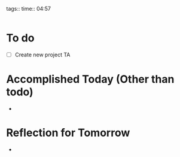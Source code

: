 

tags:: 
time:: 04:57

```wakatime
```

# To do
- [ ] Create new project TA

# Accomplished Today (Other than todo)
- 

# Reflection for Tomorrow
- 